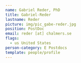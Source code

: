 ```yaml
---
name: Gabriel Reder, PhD
title: Gabriel-Reder
lastname: Reder
picture: img/pic_gabe-reder.jpg
position: PostDoc
email: reder [at] chalmers.se
flags:
  - us United States
person-category: E Postdocs
template: people/profile
---
```

